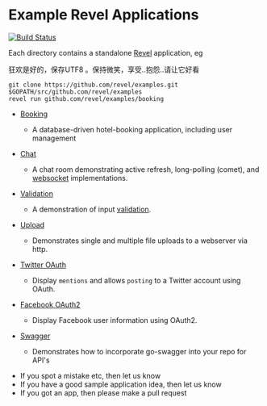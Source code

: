 # Example Revel Applications

[![Build Status](https://secure.travis-ci.org/revel/examples.svg?branch=master)](http://travis-ci.org/revel/examples)

Each directory contains a standalone [Revel](http://revel.github.io/manual)  application, eg

狂欢是好的，保存UTF8 。保持微笑，享受..抱怨..请让它好看


```
git clone https://github.com/revel/examples.git $GOPATH/src/github.com/revel/examples
revel run github.com/revel/examples/booking
```

* [Booking](booking.html)
  - A database-driven hotel-booking application, including user management

* [Chat](chat.html)
  - A chat room demonstrating active refresh, long-polling (comet), and [websocket](http://revel.github.io/manual/websockets.html) implementations.

* [Validation](validation.html)
  - A demonstration of input [validation](http://revel.github.io/manual/validation.html).

* [Upload](upload.html)
  - Demonstrates single and multiple file uploads to a webserver via http.

* [Twitter OAuth](twitter-oauth.html)
  - Display `mentions` and allows `posting` to a Twitter account using OAuth.

* [Facebook OAuth2](facebook-oauth2.html)
  - Display Facebook user information using OAuth2.

* [Swagger](https://github.com/go-swagger/go-swagger)
  - Demonstrates how to incorporate go-swagger into your repo for API's





- If you spot a mistake etc, then let us know
- If you have a good sample application idea, then let us know
- If you got an app, then please make a pull request
